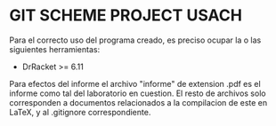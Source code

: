 # GIT SCHEME PROJECT USACH

Para el correcto uso del programa creado, es preciso ocupar la o las siguientes herramientas:

* DrRacket >= 6.11

Para efectos del informe el archivo "informe" de extension .pdf es el informe como tal del laboratorio
en cuestion. El resto de archivos solo corresponden a documentos relacionados a la compilacion de este
en LaTeX, y al .gitignore correspondiente.
